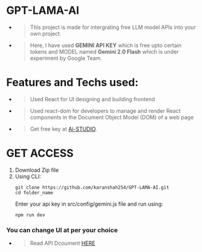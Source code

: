 # GPT-LAMA-AI
- >This project is made for intergrating free LLM model APIs into your own project.
- >Here, I have used **GEMINI API KEY** which is free upto certain tokens and MODEL named **Gemini 2.0 Flash** which is under experiment by Google Team.

# Features and Techs used:
- >Used React for UI designing and building frontend
- >Used react-dom for developers to manage and render React components in the Document Object Model (DOM) of a web page
- >Get free key at [Ai-STUDIO](https://ai.google.dev/gemini-api/docs/api-key).

# GET ACCESS
1. Download Zip file
2. Using CLI:
    ```code
    git clone https://github.com/karanshah254/GPT-LAMA-AI.git
    cd folder_name
    ```
    Enter your api key in src/config/gemini.js file and run using:
    ```code
    npm run dev
    ```

### You can change UI at per your choice
- >Read API Dcoument [HERE](https://ai.google.dev/gemini-api/docs)